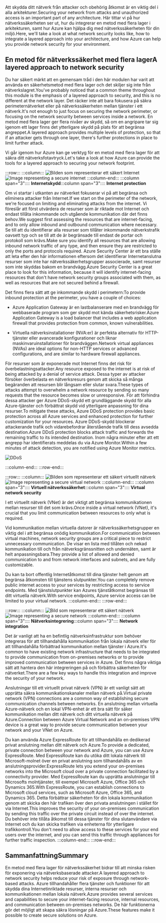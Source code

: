 <span data-ttu-id="5d3a8-101">Att skydda ditt nätverk från attacker och obehörig åtkomst är en viktig del i alla arkitekturer.</span><span class="sxs-lookup"><span data-stu-id="5d3a8-101">Securing your network from attacks and unauthorized access is an important part of any architecture.</span></span> <span data-ttu-id="5d3a8-102">Här tittar vi på hur nätverkssäkerheten ser ut, hur du integrerar en metod med flera lager i arkitekturen, samt hur Azure kan hjälpa dig med nätverkssäkerheten för din miljö.</span><span class="sxs-lookup"><span data-stu-id="5d3a8-102">Here, we'll take a look at what network security looks like, how to integrate a layered approach into your architecture, and how Azure can help you provide network security for your environment.</span></span>

## <a name="a-layered-approach-to-network-security"></a><span data-ttu-id="5d3a8-103">En metod för nätverkssäkerhet med flera lager</span><span class="sxs-lookup"><span data-stu-id="5d3a8-103">A layered approach to network security</span></span>

<span data-ttu-id="5d3a8-104">Du har säkert märkt att en gemensam tråd i den här modulen har varit att använda en säkerhetsmetod med flera lager och det skiljer sig inte från nätverkslagret.</span><span class="sxs-lookup"><span data-stu-id="5d3a8-104">You've probably noticed that a common theme throughout this module is the emphasis of a layered approach to security, and this is no different at the network layer.</span></span> <span data-ttu-id="5d3a8-105">Det räcker inte att bara fokusera på säkra perimeternätverket eller på nätverkssäkerheten mellan tjänster i ett nätverk.</span><span class="sxs-lookup"><span data-stu-id="5d3a8-105">It's not enough to just focus on securing the network perimeter, or focusing on the network security between services inside a network.</span></span> <span data-ttu-id="5d3a8-106">En metod med flera lager ger flera nivåer av skydd, så om en angripare tar sig igenom ett lager finns det ytterligare skydd på plats för att begränsa angreppet.</span><span class="sxs-lookup"><span data-stu-id="5d3a8-106">A layered approach provides multiple levels of protection, so that if an attacker gets through one layer, there's further protections in place to limit further attack.</span></span>

<span data-ttu-id="5d3a8-107">Vi går igenom hur Azure kan ge verktyg för en metod med flera lager för att säkra ditt nätverksfotavtryck.</span><span class="sxs-lookup"><span data-stu-id="5d3a8-107">Let's take a look at how Azure can provide the tools for a layered approach to securing your network footprint.</span></span>

:::row:::
  :::column:::
    <span data-ttu-id="5d3a8-108">![Bilden som representerar ett säkert Internet](../media/5-internet-protection.png)</span><span class="sxs-lookup"><span data-stu-id="5d3a8-108">![Image representing a secure internet](../media/5-internet-protection.png)</span></span>
  :::column-end:::
    <span data-ttu-id="5d3a8-109">:::column span="3":::: **Internetskydd**</span><span class="sxs-lookup"><span data-stu-id="5d3a8-109">:::column span="3":::: **Internet protection**</span></span>

<span data-ttu-id="5d3a8-110">Om vi startar i utkanten av nätverket fokuserar vi på att begränsa och eliminera attacker från Internet.</span><span class="sxs-lookup"><span data-stu-id="5d3a8-110">If we start on the perimeter of the network, we're focused on limiting and eliminating attacks from the internet.</span></span> <span data-ttu-id="5d3a8-111">Vi föreslår att först utvärdera de resurser som är riktade mot Internet och endast tillåta inkommande och utgående kommunikation där det finns behov.</span><span class="sxs-lookup"><span data-stu-id="5d3a8-111">We suggest first assessing the resources that are internet-facing, and to only allow inbound and outbound communication where necessary.</span></span> <span data-ttu-id="5d3a8-112">Se till att du identifierar alla resurser som tillåter inkommande nätverkstrafik oavsett typ och se till att de är begränsade till endast de portar och protokoll som krävs.</span><span class="sxs-lookup"><span data-stu-id="5d3a8-112">Make sure you identify all resources that are allowing inbound network traffic of any type, and then ensure they are restricted to only the ports and protocols required.</span></span> <span data-ttu-id="5d3a8-113">Azure Security Center är ett bra ställe att leta efter den här informationen eftersom det identifierar Internetanslutna resurser som inte har nätverkssäkerhetsgrupper associerade, samt resurser som inte skyddas bakom en brandvägg.</span><span class="sxs-lookup"><span data-stu-id="5d3a8-113">Azure Security Center is a great place to look for this information, because it will identify internet-facing resources that don't have network security groups associated with them, as well as resources that are not secured behind a firewall.</span></span>

<span data-ttu-id="5d3a8-114">Det finns flera sätt att ge inkommande skydd i perimetern:</span><span class="sxs-lookup"><span data-stu-id="5d3a8-114">To provide inbound protection at the perimeter, you have a couple of choices:</span></span>

* <span data-ttu-id="5d3a8-115">Azure Application Gateway är en lastbalanserare med en brandvägg för webbaserade program som ger skydd mot kända säkerhetsrisker.</span><span class="sxs-lookup"><span data-stu-id="5d3a8-115">Azure Application Gateway is a load balancer that includes a web application firewall that provides protection from common, known vulnerabilities.</span></span>

* <span data-ttu-id="5d3a8-116">Virtuella nätverksinstallationer (NVA:er) är perfekta alternativ för HTTP-tjänster eller avancerade konfigurationer och liknar maskinvaruinstallationer för brandväggen.</span><span class="sxs-lookup"><span data-stu-id="5d3a8-116">Network virtual appliances (NVAs) are ideal options for non-HTTP services or advanced configurations, and are similar to hardware firewall appliances.</span></span>

<span data-ttu-id="5d3a8-117">För resurser som är exponerade mot Internet finns det risk för överbelastningsattacker.</span><span class="sxs-lookup"><span data-stu-id="5d3a8-117">Any resource exposed to the internet is at risk of being attacked by a denial of service attack.</span></span> <span data-ttu-id="5d3a8-118">Dessa typer av attacker försöker överbelasta en nätverksresurs genom att skicka så många begäranden att resursen blir långsam eller slutar svara.</span><span class="sxs-lookup"><span data-stu-id="5d3a8-118">These types of attacks attempt to overwhelm a network resource by sending so many requests that the resource becomes slow or unresponsive.</span></span> <span data-ttu-id="5d3a8-119">För att förhindra dessa attacker ger Azure DDoS-skydd ett grundläggande skydd för alla Azure-tjänster och förbättrat skydd vid ytterligare anpassning för dina resurser.</span><span class="sxs-lookup"><span data-stu-id="5d3a8-119">To mitigate these attacks, Azure DDoS protection provides basic protection across all Azure services and enhanced protection for further customization for your resources.</span></span> <span data-ttu-id="5d3a8-120">Azure DDoS-skydd blockerar attackerande trafik och vidarebefordrar återstående trafik till dess avsedda destination.</span><span class="sxs-lookup"><span data-stu-id="5d3a8-120">Azure DDoS protection blocks attack traffic and forwards the remaining traffic to its intended destination.</span></span> <span data-ttu-id="5d3a8-121">Inom några minuter efter att ett angrepp har identifierats meddelas du via Azure Monitor.</span><span class="sxs-lookup"><span data-stu-id="5d3a8-121">Within a few minutes of attack detection, you are notified using Azure Monitor metrics.</span></span>

![DDoS](../media/ddos.png)

 :::column-end:::
:::row-end:::

:::row:::
  :::column:::
    <span data-ttu-id="5d3a8-123">![Bilden som representerar ett säkert virtuellt nätverk](../media/5-vnet-security.png)</span><span class="sxs-lookup"><span data-stu-id="5d3a8-123">![Image representing a secure virtual network](../media/5-vnet-security.png)</span></span>
  :::column-end:::
    <span data-ttu-id="5d3a8-124">:::column span="3":::: **Virtuell nätverkssäkerhet**</span><span class="sxs-lookup"><span data-stu-id="5d3a8-124">:::column span="3":::: **Virtual network security**</span></span>

<span data-ttu-id="5d3a8-125">I ett virtuellt nätverk (VNet) är det viktigt att begränsa kommunikationen mellan resurser till det som krävs.</span><span class="sxs-lookup"><span data-stu-id="5d3a8-125">Once inside a virtual network (VNet), it's crucial that you limit communication between resources to only what is required.</span></span>

<span data-ttu-id="5d3a8-126">Vid kommunikation mellan virtuella datorer är nätverkssäkerhetsgrupper en viktig del i att begränsa onödig kommunikation.</span><span class="sxs-lookup"><span data-stu-id="5d3a8-126">For communication between virtual machines, network security groups are a critical piece to restrict unnecessary communication.</span></span> <span data-ttu-id="5d3a8-127">De visar en lista med tillåten och nekad kommunikation till och från nätverksgränssnitten och undernäten, samt är helt anpassningsbara.</span><span class="sxs-lookup"><span data-stu-id="5d3a8-127">They provide a list of allowed and denied communication to and from network interfaces and subnets, and are fully customizable.</span></span>

<span data-ttu-id="5d3a8-128">Du kan ta bort offentlig Internetåtkomst till dina tjänster helt genom att begränsa åtkomsten till tjänstens slutpunkter.</span><span class="sxs-lookup"><span data-stu-id="5d3a8-128">You can completely remove public internet access to your services by restricting access to service endpoints.</span></span> <span data-ttu-id="5d3a8-129">Med tjänstslutpunkter kan Azures tjänståtkomst begränsas till ditt virtuella nätverk.</span><span class="sxs-lookup"><span data-stu-id="5d3a8-129">With service endpoints, Azure service access can be limited to your virtual network.</span></span>
 :::column-end:::
:::row-end:::

:::row:::
  :::column:::
    <span data-ttu-id="5d3a8-130">![Bild som representerar ett säkert nätverk](../media/5-network-integration.png)</span><span class="sxs-lookup"><span data-stu-id="5d3a8-130">![Image representing a secure network](../media/5-network-integration.png)</span></span>
  :::column-end:::
    <span data-ttu-id="5d3a8-131">:::column span="3":::: **Nätverksintegrering**</span><span class="sxs-lookup"><span data-stu-id="5d3a8-131">:::column span="3":::: **Network integration**</span></span>

<span data-ttu-id="5d3a8-132">Det är vanligt att ha en befintlig nätverksinfrastruktur som behöver integreras för att tillhandahålla kommunikation från lokala nätverk eller för att tillhandahålla förbättrad kommunikation mellan tjänster i Azure.</span><span class="sxs-lookup"><span data-stu-id="5d3a8-132">It's common to have existing network infrastructure that needs to be integrated to provide communication from on-premises networks or to provide improved communication between services in Azure.</span></span> <span data-ttu-id="5d3a8-133">Det finns några viktiga sätt att hantera den här integreringen på och förbättra säkerheten för nätverket.</span><span class="sxs-lookup"><span data-stu-id="5d3a8-133">There are a few key ways to handle this integration and improve the security of your network.</span></span>

<span data-ttu-id="5d3a8-134">Anslutningar till ett virtuellt privat nätverk (VPN) är ett vanligt sätt att upprätta säkra kommunikationskanaler mellan nätverk på.</span><span class="sxs-lookup"><span data-stu-id="5d3a8-134">Virtual private network (VPN) connections are a common way of establishing secure communication channels between networks.</span></span> <span data-ttu-id="5d3a8-135">En anslutning mellan virtuella Azure-nätverk och en lokal VPN-enhet är ett bra sätt för säker kommunikation mellan ditt nätverk och ditt virtuella nätverk på Azure.</span><span class="sxs-lookup"><span data-stu-id="5d3a8-135">Connection between Azure Virtual Network and an on-premises VPN device is a great way to provide secure communication between your network and your VNet on Azure.</span></span>

<span data-ttu-id="5d3a8-136">Du kan använda Azure ExpressRoute för att tillhandahålla en dedikerad privat anslutning mellan ditt nätverk och Azure.</span><span class="sxs-lookup"><span data-stu-id="5d3a8-136">To provide a dedicated, private connection between your network and Azure, you can use Azure ExpressRoute.</span></span> <span data-ttu-id="5d3a8-137">Med ExpressRoute kan du utöka ditt lokala nätverk till Microsoft-molnet över en privat anslutning som tillhandahålls av en anslutningsprovider.</span><span class="sxs-lookup"><span data-stu-id="5d3a8-137">ExpressRoute lets you extend your on-premises networks into the Microsoft cloud over a private connection facilitated by a connectivity provider.</span></span> <span data-ttu-id="5d3a8-138">Med ExpressRoute kan du upprätta anslutningar till Microsofts molntjänster, till exempel Microsoft Azure, Office 365 och Dynamics 365.</span><span class="sxs-lookup"><span data-stu-id="5d3a8-138">With ExpressRoute, you can establish connections to Microsoft cloud services, such as Microsoft Azure, Office 365, and Dynamics 365.</span></span> <span data-ttu-id="5d3a8-139">Detta förbättrar säkerheten för din lokala kommunikation genom att skicka den här trafiken över den privata anslutningen i stället för via Internet.</span><span class="sxs-lookup"><span data-stu-id="5d3a8-139">This improves the security of your on-premises communication by sending this traffic over the private circuit instead of over the internet.</span></span> <span data-ttu-id="5d3a8-140">Du behöver inte tillåta åtkomst till dessa tjänster för dina slutanvändare via Internet och du kan skicka trafiken via enheterna för ytterligare trafikkontroll.</span><span class="sxs-lookup"><span data-stu-id="5d3a8-140">You don't need to allow access to these services for your end users over the internet, and you can send this traffic through appliances for further traffic inspection.</span></span>
 :::column-end:::
:::row-end:::

## <a name="summary"></a><span data-ttu-id="5d3a8-141">Sammanfattning</span><span class="sxs-lookup"><span data-stu-id="5d3a8-141">Summary</span></span>

<span data-ttu-id="5d3a8-142">En metod med flera lager för nätverkssäkerhet bidrar till att minska risken för exponering via nätverksbaserade attacker.</span><span class="sxs-lookup"><span data-stu-id="5d3a8-142">A layered approach to network security helps reduce your risk of exposure through network-based attacks.</span></span> <span data-ttu-id="5d3a8-143">Azure tillhandahåller flera tjänster och funktioner för att skydda dina Internetinriktade resurser, interna resurser och kommunikationen mellan lokala nätverk.</span><span class="sxs-lookup"><span data-stu-id="5d3a8-143">Azure provides several services and capabilities to secure your internet-facing resource, internal resources, and communication between on-premises networks.</span></span> <span data-ttu-id="5d3a8-144">De här funktionerna gör det möjligt att skapa säkra lösningar på Azure.</span><span class="sxs-lookup"><span data-stu-id="5d3a8-144">These features make it possible to create secure solutions on Azure.</span></span>